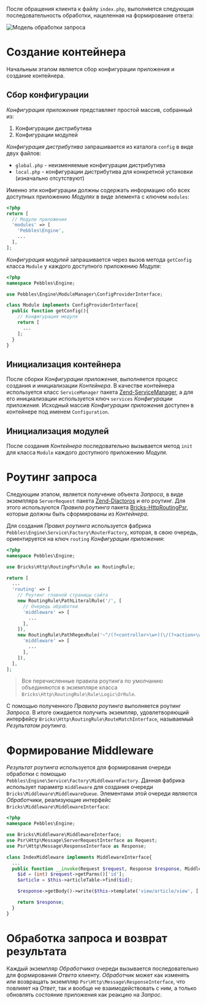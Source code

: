 После обращения клиента к файлу `index.php`, выполняется следующая последовательность обработки, нацеленная на формирование ответа:

![Модель обработки запроса](https://www.plantuml.com/plantuml/png/NP0n3i8m34Ntd283GpAK0p0WeSvTu0IbCTHIweJ40OvF0n5HEbdwVlzPycbY5sHl4OZ5RyZkA94ClFT-zl8W0pmIH1Orsm18oBqZ7f4WgDtYJB8Gr-I6TztMpYunXBMpZ3pDggYrA7ctFPtZ8QEjvdzjPQu9hHdG60klCO2g7IqgjpNNGck-G7X-jHOZ0wdAQL5sMLK-bPyJlQC87m00 "Модель обработки запроса")

# Создание контейнера
Начальным этапом является сбор конфигурации приложения и создание контейнера.

## Сбор конфигурации
*Конфигурация приложения* представляет простой массив, собранный из:

1. Конфигурации дистрибутива
2. Конфигурации модулей

*Конфигурация дистрибутива* запрашивается из каталога `config` в виде двух файлов:

* `global.php` - неизменяемые конфигурации дистрибутива
* `local.php` - конфигурации дистрибутива для конкретной установки (изначально отсутствуют)

Именно эти конфигурации должны содержать информацию обо всех доступных приложению *Модулях* в виде элемента с ключем `modules`:

```php
<?php
return [
  // Модули приложения
  'modules' => [
    'Pebbles\Engine',
    ...
  ],
];
```

*Конфигурация модулей* запрашивается через вызов метода `getConfig` класса  `Module` у каждого доступного приложению *Модуля*:

```php
<?php
namespace Pebbles\Engine;

use Pebbles\Engine\ModuleManager\ConfigProviderInterface;

class Module implements ConfigProviderInterface{
  public function getConfig(){
    // Конфигурация модуля
    return [
      ...
    ];
  }
}
```

## Инициализация контейнера
После сборки *Конфигурации приложения*, выполняется процесс создания и инициализации *Контейнера*. В качестве контейнера используется класс `ServiceManager` пакета [Zend-ServiceManager][], а для его инициализации используется ключ `services` *Конфигурации приложения*. Исходный массив *Конфигурации приложения* доступен в контейнере под именем `Configuration`.

## Инициализация модулей
После создания *Контейнера* последовательно вызывается метод `init` для класса `Module` каждого доступного приложению *Модуля*.

# Роутинг запроса
Следующим этапом, является получение объекта *Запроса*, в виде экземпляра `ServerRequest` пакета [Zend-Diactoros][] и его роутинг. Для этого используются *Правила роутинга* пакета [Bricks-HttpRoutingPsr][], которые должны быть сформированы из *Контейнера*.

Для создания *Правил роутинга* используется фабрика `Pebbles\Engine\Service\Factory\RouterFactory`, которая, в свою очередь, ориентируется на ключ `routing` *Конфигурации приложения*:

```php
<?php
namespace Pebbles\Engine;

use Bricks\Http\RoutingPsr\Rule as RoutingRule;

return [
  ...
  'routing' => [
    // Роутинг главной страницы сайта
    new RoutingRule\PathLiteralRule('/', [
      // Очередь обработки
      'middleware' => [
        ...
      ],
    ]),
    new RoutingRule\PathRegexRule('~^/(?<controller>\w+)(\/(?<action>\w+))?~', [
      'middleware' => [
        ...
      ],
    ]),
  ],
];
```

> Все перечисленные правила роутинга по умолчанию объединяются в экземпляре класса `Bricks\Http\RoutingRule\Rule\Logic\OrRule`.

С помощью полученного *Правила роутинга* выполняется роутинг *Запроса*. В итоге ожидается получить экземпляр, удовлетворяющий интерфейсу `Bricks\Http\RoutingRule\RouteMatchInterface`, называемый *Результатом роутинга*.

# Формирование Middleware
*Результат роутинга* используется для формирования очереди обработки с помощью `Pebbles\Engine\Service\Factory\MiddlewareFactory`. Данная фабрика использует параметр `middleware` для создания очереди `Bricks\Middleware\MiddlewareQueue`. Элементами этой очереди являются *Обработчики*, реализующие интерфейс `Bricks\Middleware\MiddlewareInterface`:

```php
<?php
namespace Pebbles\Engine;

use Bricks\Middleware\MiddlewareInterface;
use Psr\Http\Message\ServerRequestInterface as Request;
use Psr\Http\Message\ResponseInterface as Response;

class IndexMiddleware implements MiddlewareInterface{
  ...
  public function __invoke(Request $request, Response $response, MiddlewareInterface $next = null){
    $id = (int) $request->getParms()['id'];
    $article = $this->articleTable->find($id);

    $response->getBody()->write($this->template('view/article/view', ['item' => $article]));

    return $response;
  }
}
```

# Обработка запроса и возврат результата
Каждый экземпляр *Обработчика* очереди вызывается последовательно для формирования *Ответа* клиенту. *Обработчик* может как изменять или возвращать экземпляр `Psr\Http\Message\ResponseInterface`, что повлияет на *Ответ*, так и вообще не взаимодействовать с ним, а только обновлять состояние приложения как реакцию на *Запрос*.

[Zend-ServiceManager]: https://github.com/zendframework/zend-servicemanager
[Zend-Diactoros]: https://github.com/zendframework/zend-diactoros
[Bricks-HttpRoutingPsr]: https://github.com/Bashka/bricks_http_routingpsr
